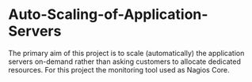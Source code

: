 # Auto-Scaling-of-Application-Servers

The primary aim of this project is to scale (automatically) the application servers on-demand rather than asking customers to allocate dedicated resources. For this project the monitoring tool used as Nagios Core.